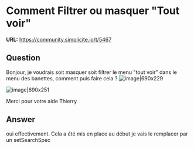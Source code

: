 # Comment Filtrer ou masquer "Tout voir"

**URL:** https://community.simplicite.io/t/5467

## Question
Bonjour,
je voudrais soit masquer soit filtrer le menu "tout voir" dans le menu des banettes, comment puis faire cela ?
![image|690x229](upload://iQh5w4hmzWn7WiVlCusWpX0jnTu.png)

![image|690x251](upload://vxAPt0UeKrG2bvisp9PpjizYfCP.png)

Merci pour votre aide
Thierry

## Answer
oui effectivement. Cela a été mis en place au début je vais le remplacer par un  setSearchSpec
